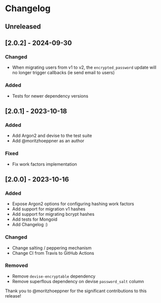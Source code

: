 # Changelog

## Unreleased

## [2.0.2] - 2024-09-30

### Changed
- When migrating users from v1 to v2, the `encrypted_password` update will no longer trigger callbacks (ie send email to users)

### Added
- Tests for newer dependency versions

## [2.0.1] - 2023-10-18

### Added
- Add Argon2 and devise to the test suite
- Add @moritzhoeppner as an author

### Fixed
- Fix work factors implementation

## [2.0.0] - 2023-10-16

### Added
- Expose Argon2 options for configuring hashing work factors
- Add support for migration v1 hashes
- Add support for migrating bcrypt hashes
- Add tests for Mongoid
- Add Changelog :)

### Changed
- Change salting / peppering mechanism
- Change CI from Travis to GitHub Actions

### Removed
- Remove `devise-encryptable` dependency
- Remove superflous dependency on devise `password_salt` column

Thank you to @moritzhoeppner for the significant contributions to this release!

